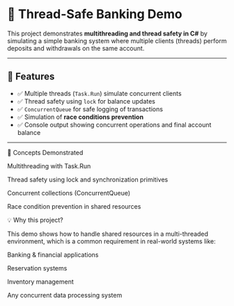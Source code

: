 # 🏦 Thread-Safe Banking Demo

This project demonstrates **multithreading and thread safety in C#** by simulating a simple banking system where multiple clients (threads) perform deposits and withdrawals on the same account.

---

## 🚀 Features
- ✅ Multiple threads (`Task.Run`) simulate concurrent clients  
- ✅ Thread safety using `lock` for balance updates  
- ✅ `ConcurrentQueue` for safe logging of transactions  
- ✅ Simulation of **race conditions prevention**  
- ✅ Console output showing concurrent operations and final account balance  

---
🧵 Concepts Demonstrated

Multithreading with Task.Run

Thread safety using lock and synchronization primitives

Concurrent collections (ConcurrentQueue)

Race condition prevention in shared resources

💡 Why this project?

This demo shows how to handle shared resources in a multi-threaded environment, which is a common requirement in real-world systems like:

Banking & financial applications

Reservation systems

Inventory management

Any concurrent data processing system
